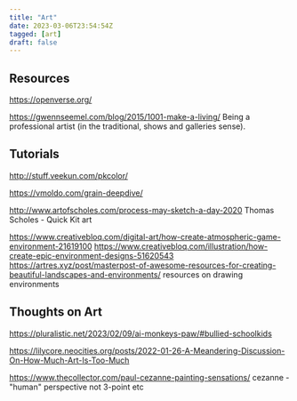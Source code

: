```yaml
---
title: "Art"
date: 2023-03-06T23:54:54Z
tagged: [art]
draft: false
---
```


## Resources

https://openverse.org/

https://gwennseemel.com/blog/2015/1001-make-a-living/ 
Being a professional artist (in the traditional, shows and galleries sense).

## Tutorials

http://stuff.veekun.com/pkcolor/

https://vmoldo.com/grain-deepdive/

http://www.artofscholes.com/process-may-sketch-a-day-2020
Thomas Scholes - Quick Kit art

https://www.creativebloq.com/digital-art/how-create-atmospheric-game-environment-21619100 https://www.creativebloq.com/illustration/how-create-epic-environment-designs-51620543 https://artres.xyz/post/masterpost-of-awesome-resources-for-creating-beautiful-landscapes-and-environments/ 
resources on drawing environments

## Thoughts on Art

https://pluralistic.net/2023/02/09/ai-monkeys-paw/#bullied-schoolkids

https://lilycore.neocities.org/posts/2022-01-26-A-Meandering-Discussion-On-How-Much-Art-Is-Too-Much

https://www.thecollector.com/paul-cezanne-painting-sensations/ 
cezanne - "human" perspective not 3-point etc